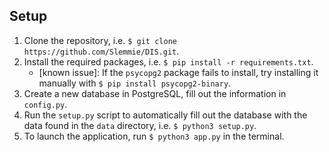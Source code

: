 ## Setup
1. Clone the repository, i.e. `$ git clone https://github.com/Slemmie/DIS.git`.
2. Install the required packages, i.e. `$ pip install -r requirements.txt`.
    - \[known issue\]: If the `psycopg2` package fails to install, try installing it manually with `$ pip install psycopg2-binary`.
3. Create a new database in PostgreSQL, fill out the information in `config.py`.
4. Run the `setup.py` script to automatically fill out the database with the data found in the `data` directory, i.e. `$ python3 setup.py`.
5. To launch the application, run `$ python3 app.py` in the terminal.
